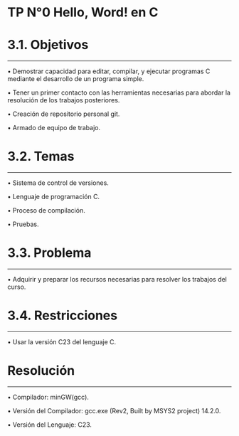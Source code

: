 # TP N°0 Hello, Word! en C 

# 3.1. Objetivos
-------------------------------------------------------------------------------------------------------------------
• Demostrar capacidad para editar, compilar, y ejecutar programas C mediante el desarrollo de un programa simple.

• Tener un primer contacto con las herramientas necesarias para abordar la resolución de los trabajos posteriores.

• Creación de repositorio personal git.

• Armado de equipo de trabajo.

# 3.2. Temas
-------------------------------------------------------------------------------------------------------------------
• Sistema de control de versiones.

• Lenguaje de programación C.

• Proceso de compilación.

• Pruebas.

# 3.3. Problema
-------------------------------------------------------------------------------------------------------------------
• Adquirir y preparar los recursos necesarias para resolver los trabajos del curso.

# 3.4. Restricciones
-------------------------------------------------------------------------------------------------------------------
• Usar la versión C23 del lenguaje C.

# Resolución
-------------------------------------------------------------------------------------------------------------------
  • Compilador:  minGW(gcc).
  
  • Versión del Compilador: gcc.exe (Rev2, Built by MSYS2 project) 14.2.0.
  
  • Versión del Lenguaje: C23.

